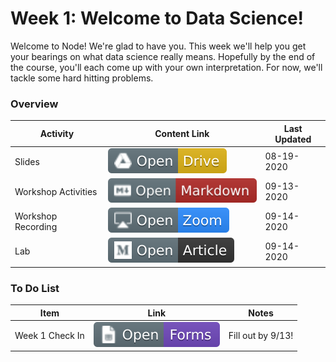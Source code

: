 # Week 1: Welcome to Data Science!

Welcome to Node! We're glad to have you. This week we'll help you get your bearings on what data science really means. Hopefully by the end of the course, you'll each come up with your own interpretation. For now, we'll tackle some hard hitting problems. 

### Overview
| **Activity**                   | Content Link    | Last Updated |
| ---------------                | --------------- | ----------   |
| Slides                         | [![Link](../tools/buttons/open-drive.svg)](https://docs.google.com/presentation/d/1Nn6ZEisDj05xwBKBF_PqomUgwYw88Wzyr6A0bfCcPBI/edit?usp=sharing) | 08-19-2020 |
| Workshop Activities            | [![Link](../tools/buttons/open-markdown.svg)](workshop/README.md) | 09-13-2020 | 
| Workshop Recording             | [![Link](../tools/buttons/open-zoom.svg)](https://virginia.zoom.us/rec/share/jgbbDUowYJvCNSaWzy43WcB0ThZ7mIzoC6wgo9oq1eYTS_yjXu15EQJKhPPG50Q_.teLYwX7O6qjo5XFr) | 09-14-2020 | 
| Lab                            | [![Link](../tools/buttons/open-article.svg)](lab/README.md)  | 09-14-2020 |
               
### To Do List
| **Item**                       | Link    | Notes |
| ---------------                | --------------- | ----------   |
| Week 1 Check In                | [![Link](../tools/buttons/open-forms.svg)](hello-node.hackcville.com) | Fill out by 9/13! |
